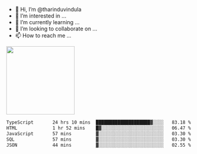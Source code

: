 - 👋 Hi, I’m @tharinduvindula
- 👀 I’m interested in ...
- 🌱 I’m currently learning ...
- 💞️ I’m looking to collaborate on ...
- 📫 How to reach me ...

<!---
tharinduvindula/tharinduvindula is a ✨ special ✨ repository because its `README.md` (this file) appears on your GitHub profile.
You can click the Preview link to take a look at your changes.
--->

<img height="180em" src="https://github-readme-stats.vercel.app/api?username=tharinduvindula&show_icons=true&hide_border=false&&count_private=true&include_all_commits=true" />


<!--START_SECTION:waka-->

```txt
TypeScript       24 hrs 10 mins  ████████████████████▓░░░░   83.18 %
HTML             1 hr 52 mins    █▓░░░░░░░░░░░░░░░░░░░░░░░   06.47 %
JavaScript       57 mins         ▓░░░░░░░░░░░░░░░░░░░░░░░░   03.30 %
SQL              57 mins         ▓░░░░░░░░░░░░░░░░░░░░░░░░   03.30 %
JSON             44 mins         ▓░░░░░░░░░░░░░░░░░░░░░░░░   02.55 %
```

<!--END_SECTION:waka-->
